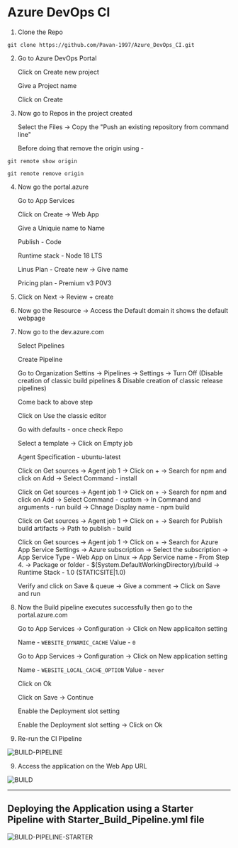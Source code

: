 # Azure DevOps CI

1. Clone the Repo
   
```
git clone https://github.com/Pavan-1997/Azure_DevOps_CI.git
```

2. Go to Azure DevOps Portal

    Click on Create new project
    
    Give a Project name
    
    Click on Create


3. Now go to Repos in the project created

    Select  the Files -> Copy the "Push an existing repository from command line"
    
    Before doing that remove the origin using - 
```
git remote show origin
```
```
git remote remove origin 
```

4. Now go the portal.azure

    Go to App Services
    
    Click on Create -> Web App
    
    Give a Uniquie name to Name
    
    Publish - Code
    
    Runtime stack - Node 18 LTS
    
    Linus Plan - Create new -> Give name 
    
    Pricing plan - Premium v3 P0V3


4. Click on Next -> Review + create


5. Now go the Resource -> Access the Default domain it shows the default webpage


6. Now go to the dev.azure.com 

    Select Pipelines
    
    Create Pipeline 
    
    Go to Organization Settins -> Pipelines -> Settings -> Turn Off (Disable creation of classic build pipelines & Disable creation of classic release pipelines)
    
    Come back to above step
    
    Click on Use the classic editor 
    
    Go with defaults - once check Repo
    
   Select a template -> Click on Empty job
    
    Agent Specification - ubuntu-latest
    
    Click on Get sources -> Agent job 1 -> Click on + -> Search for npm and click on Add -> Select Command - install 
    
    Click on Get sources -> Agent job 1 -> Click on + -> Search for npm and click on Add -> Select Command - custom -> In Command and arguments - run build -> Chnage Display name - npm build
    
    Click on Get sources -> Agent job 1 -> Click on + -> Search for Publish build artifacts -> Path to publish - build
    
    Click on Get sources -> Agent job 1 -> Click on + -> Search for Azure App Service Settings -> Azure subscription -> Select the subscription -> App Service Type - Web App on Linux -> App Service name - From Step 4. -> Package or folder -       $(System.DefaultWorkingDirectory)/build -> Runtime Stack - 1.0 (STATICSITE|1.0)
    
    Verify and click on Save & queue -> Give a comment -> Click on Save and run


7. Now the Build pipeline executes successfully then go to the portal.azure.com

    Go to App Services -> Configuration -> Click on New applicaiton setting

    Name - `WEBSITE_DYNAMIC_CACHE`
    Value - `0`
    
    
    Go to App Services -> Configuration -> Click on New application setting
    
    Name - `WEBSITE_LOCAL_CACHE_OPTION`
    Value - `never`
    
    Click on Ok
    
    Click on Save -> Continue

    Enable the Deployment slot setting

    Enable the Deployment slot setting -> Click on Ok


8. Re-run the CI Pipeline

![BUILD-PIPELINE](https://github.com/Pavan-1997/Azure_DevOps_CI/assets/32020205/40779173-9d4f-4ea0-9288-c3d7150cfe78)


9. Access the application on the Web App URL

![BUILD](https://github.com/Pavan-1997/Azure_DevOps_CI/assets/32020205/fb9c343c-d3fe-467b-8bd1-f83c4c18c6d7)


---
## Deploying the Application using a Starter Pipeline with Starter_Build_Pipeline.yml file 

![BUILD-PIPELINE-STARTER](https://github.com/Pavan-1997/Azure_DevOps_CI/assets/32020205/9986331c-3649-4e22-84d8-b41c2923a7b5)


